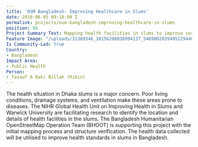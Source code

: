 ```yaml
---
title: 'OSM Bangladesh: Improving Healthcare in Slums'
date: 2018-06-05 09:18:00 Z
permalink: projects/osm-bangladesh-improving-healthcare-in-slums
position: 56
Project Summary Text: Mapping health facilities in slums to improve service delivery
Feature Image: "/uploads/31369346_10156288038994137_5469002039495229440_n-51c652.jpg"
Is Community-Led: true
Country:
- Bangladesh
Impact Area:
- Public Health
Person:
- Tasauf A Baki Billah (Ribin)
---
```


The health situation in Dhaka slums is a major concern. Poor living conditions, drainage systems, and ventilation make these areas prone to diseases. The NIHR Global Health Unit on Improving Health in Slums and Warwick University are facilitating research to identify the location and details of health facilities in the slums. The Bangladesh Humanitarian OpenStreetMap Operation Team (BHOOT) is supporting this project with the initial mapping process and structure verification. The health data collected will be utilised to improve health standards in slums in Bangladesh. 